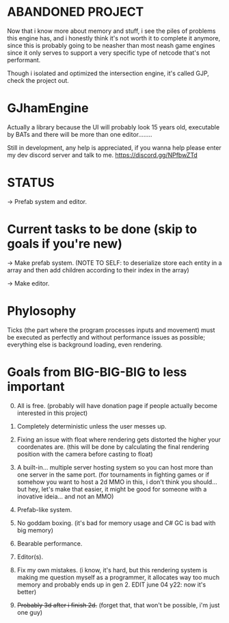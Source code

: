 # ABANDONED PROJECT

Now that i know more about memory and stuff, i see the piles of problems this engine has, and i honestly think it's not worth it to complete it anymore, since this is probably going to be neasher than most neash game engines since it only serves to support a very specific type of netcode that's not performant.

Though i isolated and optimized the intersection engine, it's called GJP, check the project out.

# GJhamEngine

Actually a library because the UI will probably look 15 years old, executable by BATs and there will be more than one editor........

Still in development, any help is appreciated, if you wanna help please enter my dev discord server and talk to me. https://discord.gg/NPfbwZTd

# STATUS

-> Prefab system and editor.

# Current tasks to be done (skip to goals if you're new)

-> Make prefab system. (NOTE TO SELF: to deserialize store each entity in a array and then add children according to their index in the array)

-> Make editor.

# Phylosophy

Ticks (the part where the program processes inputs and movement) must be executed as perfectly and without performance issues as possible; everything else is background loading, even rendering.

# Goals from BIG-BIG-BIG to less important

0. All is free. (probably will have donation page if people actually become interested in this project)

1. Completely deterministic unless the user messes up.

2. Fixing an issue with float where rendering gets distorted the higher your coordenates are. (this will be done by calculating the final rendering position with the camera before casting to float)

3. A built-in... multiple server hosting system so you can host more than one server in the same port. (for tournaments in fighting games or if somehow you want to host a 2d MMO in this, i don't think you should... but hey, let's make that easier, it might be good for someone with a inovative ideia... and not an MMO)

4. Prefab-like system.

5. No goddam boxing. (it's bad for memory usage and C# GC is bad with big memory)

6. Bearable performance.

7. Editor(s).

8. Fix my own mistakes. (i know, it's hard, but this rendering system is making me question myself as a programmer, it allocates way too much memory and probably ends up in gen 2. EDIT june 04 y22: now it's better)

9. ~~Probably 3d after i finish 2d.~~ (forget that, that won't be possible, i'm just one guy)
